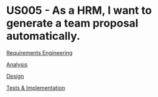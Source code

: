 # US005 -  As a HRM, I want to generate a team proposal automatically. 

[Requirements Engineering](01.requirements-engineering/Readme.md)

[Analysis](02.analysis/Readme.md)

[Design](../US003/03.design/Readme.md)

[Tests & Implementation](04.tests-and-implementation/Readme.md)